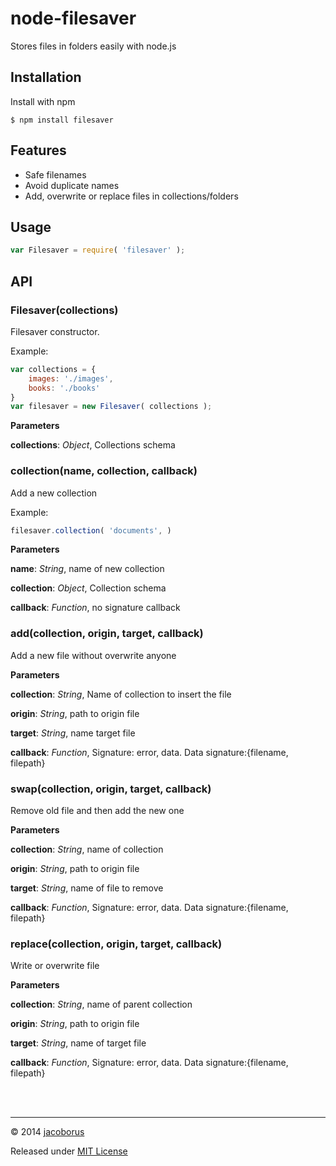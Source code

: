 node-filesaver
==============

Stores files in folders easily with node.js


## Installation

Install with npm
```
$ npm install filesaver
```


## Features

- Safe filenames
- Avoid duplicate names
- Add, overwrite or replace files in collections/folders

## Usage

```js
var Filesaver = require( 'filesaver' );
```

## API

### Filesaver(collections)

Filesaver constructor.

Example:

```js
var collections = {
    images: './images',
    books: './books'
}
var filesaver = new Filesaver( collections );
```



**Parameters**

**collections**:  *Object*,  Collections schema


### collection(name, collection, callback)

Add a new collection

Example:

```js
filesaver.collection( 'documents', )
```


**Parameters**

**name**:  *String*,  name of new collection

**collection**:  *Object*,  Collection schema

**callback**:  *Function*,  no signature callback


### add(collection, origin, target, callback)

Add a new file without overwrite anyone


**Parameters**

**collection**:  *String*,  Name of collection to insert the file

**origin**:  *String*,  path to origin file

**target**:  *String*,  name target file

**callback**:  *Function*,  Signature: error, data. Data signature:{filename, filepath}

### swap(collection, origin, target, callback)

Remove old file and then add the new one


**Parameters**

**collection**:  *String*,  name of collection

**origin**:  *String*,  path to origin file

**target**:  *String*,  name of file to remove

**callback**:  *Function*,  Signature: error, data. Data signature:{filename, filepath}


### replace(collection, origin, target, callback)

Write or overwrite file


**Parameters**

**collection**:  *String*,  name of parent collection

**origin**:  *String*,  path to origin file

**target**:  *String*,  name of target file

**callback**:  *Function*,  Signature: error, data. Data signature:{filename, filepath}



<br><br>

---

© 2014 [jacoborus](https://github.com/jacoborus)

Released under [MIT License](https://raw.github.com/jacoborus/node-filesaver/master/LICENSE)
